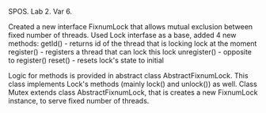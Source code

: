 SPOS. Lab 2. Var 6.

Created a new interface FixnumLock that allows mutual exclusion between fixed number of threads.
Used Lock interfase as a base, added 4 new methods: 
	getId() - returns id of the thread that is locking lock at the moment
	register() - registers a thread that can lock this lock
	unregister() - opposite to register()
	reset() - resets lock's state to initial

Logic for methods is provided in abstract class AbstractFixnumLock. This class implements Lock's methods (mainly lock() and unlock()) as well.
Class Mutex extends class AbstractFixnumLock, that is creates a new FixnumLock instance, to serve fixed number of threads.
